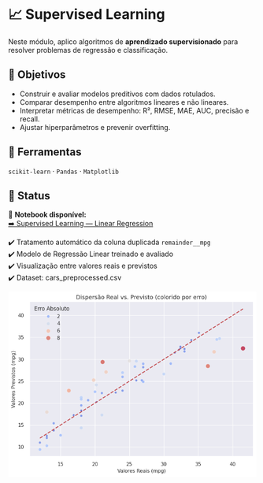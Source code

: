 # 📈 Supervised Learning
Neste módulo, aplico algoritmos de **aprendizado supervisionado** para resolver problemas de regressão e classificação.

## 📘 Objetivos
- Construir e avaliar modelos preditivos com dados rotulados.
- Comparar desempenho entre algoritmos lineares e não lineares.
- Interpretar métricas de desempenho: R², RMSE, MAE, AUC, precisão e recall.
- Ajustar hiperparâmetros e prevenir overfitting.

## 🧠 Ferramentas
`scikit-learn` · `Pandas` · `Matplotlib`

## 🚧 Status
📓 **Notebook disponível:**  
[➡️ Supervised Learning — Linear Regression](./supervised-learning_cars.ipynb)

✔️ Tratamento automático da coluna duplicada `remainder__mpg`  
✔️ Modelo de Regressão Linear treinado e avaliado  
✔️ Visualização entre valores reais e previstos  
✔️ Dataset: cars_preprocessed.csv

![Real vs Predicted](./linear_reg-real_vs_predict.png)

